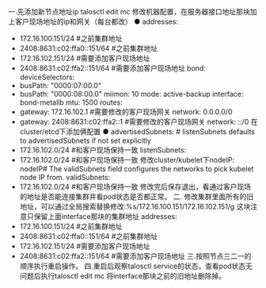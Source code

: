 一.先添加新节点地址ip
talosctl edit mc 修改机器配置，在服务器接口地址那块加上客户现场地址的ip和网关（每台都改）
● addresses:
- 172.16.100.151/24  #之前集群地址
- 2408:8631:c02:ffa0::151/64 #之前集群地址
- 172.16.102.151/24 #需要添加客户现场地址
- 2408:8631:c02:ffa2::151/64 #需要添加客户现场地址
bond:
deviceSelectors:
- busPath: "0000:07:00.0"
- busPath: "0000:08:00.0"
miimon: 10
mode: active-backup
interface: bond-metallb
mtu: 1500
routes:
- gateway: 172.16.102.1 #需要修改的客户现场网关
network:  0.0.0.0/0
- gateway: 2408:8631:c02:ffa2::1  #需要修改的客户现场网关
network: ::/0 
在cluster/etcd下添加俩配置
● advertisedSubnets: # listenSubnets defaults to advertisedSubnets if not set explicitly
- 172.16.102.0/24 #和客户现场保持一致
listenSubnets:
- 172.16.102.0/24 #和客户现场保持一致
修改cluster/kubelet下nodeIP:
nodeIP# The validSubnets field configures the networks to pick kubelet node IP from.
validSubnets:
- 172.16.102.0/24 #和客户现场保持一致
修改完后保存退出，看通过客户现场的地址是否能连接集群并看pod状态是否都正常。
二. 修改集群里面所有的旧地址，可以通过全局搜索替换修改:%s/172.16.100.151/172.16.102.151/g
这块注意只保留上面interface那块的集群地址
addresses:
- 172.16.100.151/24  #之前集群地址
- 2408:8631:c02:ffa0::151/64 #之前集群地址
- 172.16.102.151/24 #需要添加客户现场地址
- 2408:8631:c02:ffa2::151/64 #需要添加客户现场地址
三.按照节点三二一的顺序执行重启操作。
四.重启后观察talosctl service的状态，查看pod状态无问题后执行talosctl edit mc 将interface那块之前的旧地址删除掉。